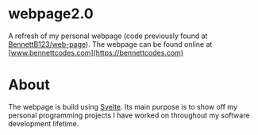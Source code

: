 # webpage2.0

A refresh of my personal webpage (code previously found at [BennettB123/web-page](https://github.com/BennettB123/web-page)).  The webpage can be found online at [www.bennettcodes.com](https://bennettcodes.com)

# About

The webpage is build using [Svelte](https://svelte.dev/). Its main purpose is to show off my personal programming projects I have worked on throughout my software development lifetime.
